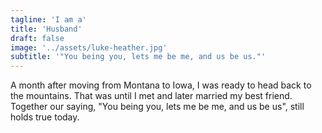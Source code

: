 ```yaml
---
tagline: 'I am a'
title: 'Husband'
draft: false
image: '../assets/luke-heather.jpg'
subtitle: '"You being you, lets me be me, and us be us."'
---
```


A month after moving from Montana to Iowa, I was ready to head back to the
mountains. That was until I met and later married my best friend. Together our
saying, "You being you, lets me be me, and us be us", still holds true today.
